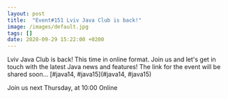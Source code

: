 ```yaml
---
layout: post
title:  "Event#151 Lviv Java Club is back!"
image: /images/default.jpg
tags: []
date: 2020-09-29 15:22:00 +0200
---
```


Lviv Java Club is back! This time in online format. Join us and let's get in touch with the latest Java news and features! The link for the event will be shared soon...
[#java14, #java15](#java14, #java15)

Join us next Thursday, at 10:00 Online